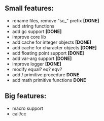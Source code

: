 Small features:
---------------
+ rename files, remove "sc_" prefix **[DONE]**
+ add string functions
+ add gc support **[DONE]**
+ improve core lib
+ add cache for integer objects **[DONE]**
+ add cache for character objects **[DONE]**
+ add floating point support **[DONE]**
+ add var-arg support **[DONE]**
+ improve logger **[DONE]**
+ modify equal? eq? eqv?
+ add / primitive procedure **DONE**
+ add math primitive functions **DONE**

Big features:
------
+ macro support
+ call/cc
